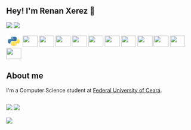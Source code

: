 ## Hey! I'm Renan Xerez 👋

<!---
Stats and most used languages
-->
<div>
  <img height="180em" src="https://github-readme-stats.vercel.app/api?username=RenanXM&show_icons=true&theme=github_dark&include_all_commits=true&count_private=true"/>
  <img height="180em" src="https://github-readme-stats.vercel.app/api/top-langs/?username=RenanXM&layout=compact&langs_count=7&theme=github_dark"/>
</div>

<!---
Icons
-->
<div style="display: inline_block"><br>
  <img height="30" width="40" src="https://raw.githubusercontent.com/devicons/devicon/master/icons/python/python-original.svg">
  <img height="30" width="40" src="https://cdn.jsdelivr.net/gh/devicons/devicon/icons/c/c-original.svg" />
  <img height="30" width="40" src="https://cdn.jsdelivr.net/gh/devicons/devicon/icons/cplusplus/cplusplus-original.svg" />
  <img height="30" width="40" src="https://cdn.jsdelivr.net/gh/devicons/devicon/icons/java/java-original.svg" />
  <img height="30" width="40" src="https://cdn.jsdelivr.net/gh/devicons/devicon/icons/ocaml/ocaml-original.svg" />
  <img height="30" width="40" src="https://cdn.jsdelivr.net/gh/devicons/devicon/icons/postgresql/postgresql-original.svg" />
  <img height="30" width="40" src="https://cdn.jsdelivr.net/gh/devicons/devicon/icons/html5/html5-original.svg" />
  <img height="30" width="40" src="https://cdn.jsdelivr.net/gh/devicons/devicon/icons/css3/css3-original.svg" />
  <img height="30" width="40" src="https://cdn.jsdelivr.net/gh/devicons/devicon/icons/javascript/javascript-original.svg" />
  <img height="30" width="40" src="https://cdn.jsdelivr.net/gh/devicons/devicon/icons/mysql/mysql-plain-wordmark.svg" />
  <img height="30" width="40" src="https://cdn.jsdelivr.net/gh/devicons/devicon/icons/nodejs/nodejs-original-wordmark.svg" />
  <img height="30" width="40" src="https://cdn.jsdelivr.net/gh/devicons/devicon/icons/react/react-original-wordmark.svg" />
  
</div>

<!---
Myself
-->
## About me
I'm a Computer Science student at [Federal University of Ceará](https://www.ufc.br/).

<!---
Social media
-->
##
<div> 
  <a href="https://instagram.com/renanxm/" target="_blank"><img src="https://img.shields.io/badge/-Instagram-%23E4405F?style=for-the-badge&logo=instagram&logoColor=white" target="_blank"></a>
  <a href = "mailto:renanxmarques303@gmail.com"><img src="https://img.shields.io/badge/-Gmail-%23333?style=for-the-badge&logo=gmail&logoColor=white" target="_blank"></a>
</div>

<div><br>
  <img height="180em" src="https://github-readme-streak-stats.herokuapp.com/?user=RenanXM&theme=black-ice"/>
</div>
